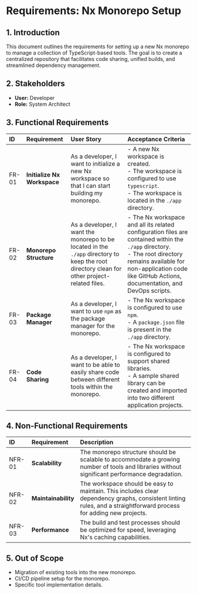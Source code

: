 # Requirements: Nx Monorepo Setup

## 1. Introduction

This document outlines the requirements for setting up a new Nx monorepo to manage a collection of TypeScript-based tools. The goal is to create a centralized repository that facilitates code sharing, unified builds, and streamlined dependency management.

## 2. Stakeholders

-   **User:** Developer
-   **Role:** System Architect

## 3. Functional Requirements

| ID      | Requirement                | User Story                                                                                                                               | Acceptance Criteria                                                                                                                                                              |
| :------ | :------------------------- | :--------------------------------------------------------------------------------------------------------------------------------------- | :------------------------------------------------------------------------------------------------------------------------------------------------------------------------------- |
| FR-01   | **Initialize Nx Workspace**  | As a developer, I want to initialize a new Nx workspace so that I can start building my monorepo.                                        | - A new Nx workspace is created.<br>- The workspace is configured to use `typescript`.<br>- The workspace is located in the `./app` directory.                                                 |
| FR-02   | **Monorepo Structure**     | As a developer, I want the monorepo to be located in the `./app` directory to keep the root directory clean for other project-related files. | - The Nx workspace and all its related configuration files are contained within the `./app` directory.<br>- The root directory remains available for non-application code like GitHub Actions, documentation, and DevOps scripts. |
| FR-03   | **Package Manager**        | As a developer, I want to use `npm` as the package manager for the monorepo.                                                             | - The Nx workspace is configured to use `npm`.<br>- A `package.json` file is present in the `./app` directory.                                                                      |
| FR-04   | **Code Sharing**           | As a developer, I want to be able to easily share code between different tools within the monorepo.                                      | - The Nx workspace is configured to support shared libraries.<br>- A sample shared library can be created and imported into two different application projects.                         |

## 4. Non-Functional Requirements

| ID      | Requirement       | Description                                                                                                                            |
| :------ | :---------------- | :------------------------------------------------------------------------------------------------------------------------------------- |
| NFR-01  | **Scalability**   | The monorepo structure should be scalable to accommodate a growing number of tools and libraries without significant performance degradation. |
| NFR-02  | **Maintainability** | The workspace should be easy to maintain. This includes clear dependency graphs, consistent linting rules, and a straightforward process for adding new projects. |
| NFR-03  | **Performance**   | The build and test processes should be optimized for speed, leveraging Nx's caching capabilities.                                        |

## 5. Out of Scope

-   Migration of existing tools into the new monorepo.
-   CI/CD pipeline setup for the monorepo.
-   Specific tool implementation details.

